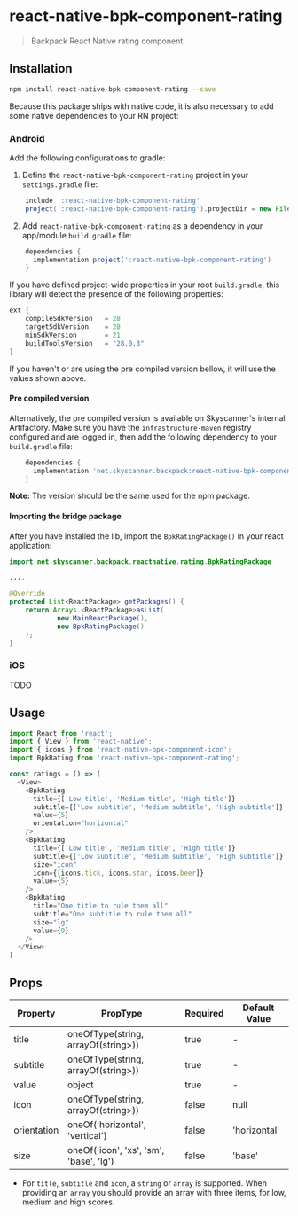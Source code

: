 # react-native-bpk-component-rating

> Backpack React Native rating component.

## Installation

```sh
npm install react-native-bpk-component-rating --save
```

Because this package ships with native code, it is also necessary to add some native dependencies to your RN project:

### Android

Add the following configurations to gradle:

  1. Define the `react-native-bpk-component-rating` project in your `settings.gradle` file:

```groovy
    include ':react-native-bpk-component-rating'
    project(':react-native-bpk-component-rating').projectDir = new File(rootProject.projectDir, '../node_modules/react-native-bpk-component-rating/src/android')
```

  2. Add `react-native-bpk-component-rating` as a dependency in your app/module `build.gradle` file:

```groovy
    dependencies {
      implementation project(':react-native-bpk-component-rating')
    }
```

If you have defined project-wide properties in your root `build.gradle`, this library will detect the presence of the following properties:

```groovy
ext {
    compileSdkVersion   = 28
    targetSdkVersion    = 28
    minSdkVersion       = 21
    buildToolsVersion   = "28.0.3"
}
```

If you haven't or are using the pre compiled version bellow, it will use the values shown above.

#### Pre compiled version

Alternatively, the pre compiled version is available on Skyscanner's internal Artifactory. Make sure you have the `infrastructure-maven` registry configured and are logged in, then add the following dependency to your `build.gradle` file:

```groovy
    dependencies {
      implementation 'net.skyscanner.backpack:react-native-bpk-component-rating:<version>'
    }
```

**Note:** The version should be the same used for the npm package.


#### Importing the bridge package

After you have installed the lib, import the `BpkRatingPackage()` in your react application:

```java
import net.skyscanner.backpack.reactnative.rating.BpkRatingPackage

....

@Override
protected List<ReactPackage> getPackages() {
    return Arrays.<ReactPackage>asList(
            new MainReactPackage(),
            new BpkRatingPackage()
    );
}
```

### iOS

TODO

## Usage

```javascript
import React from 'react';
import { View } from 'react-native';
import { icons } from 'react-native-bpk-component-icon';
import BpkRating from 'react-native-bpk-component-rating';

const ratings = () => (
  <View>
    <BpkRating
      title={['Low title', 'Medium title', 'High title']}
      subtitle={['Low subtitle', 'Medium subtitle', 'High subtitle']}
      value={5}
      orientation="horizontal"
    />
    <BpkRating
      title={['Low title', 'Medium title', 'High title']}
      subtitle={['Low subtitle', 'Medium subtitle', 'High subtitle']}
      size="icon"
      icon={[icons.tick, icons.star, icons.beer]}
      value={5}
    />
    <BpkRating
      title="One title to rule them all"
      subtitle="One subtitle to rule them all"
      size="lg"
      value={9}
    />
  </View>
)
```

## Props

| Property           | PropType                                | Required | Default Value |
| ------------------ | --------------------------------------- | -------- | ------------- |
| title              | oneOfType(string, arrayOf(string>))     | true     | -             |
| subtitle           | oneOfType(string, arrayOf(string>))     | true     | -             |
| value              | object                                  | true     | -             |
| icon               | oneOfType(string, arrayOf(string>))     | false    | null          |
| orientation        | oneOf('horizontal', 'vertical')         | false    | 'horizontal'  |
| size               | oneOf('icon', 'xs', 'sm', 'base', 'lg') | false    | 'base'        |

* For `title`, `subtitle` and `icon`, a `string` or `array` is supported. When providing an `array`
you should provide an array with three items, for low, medium and high scores.
